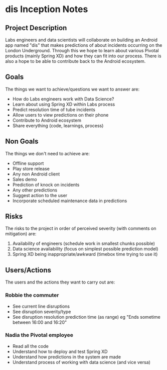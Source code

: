 # dis Inception Notes

## Project Description

Labs engineers and data scientists will collaborate on building an Android
app named "dis" that makes predictions of about incidents occurring on the
London Underground. Through this we hope to learn about various Pivotal
products (mainly Spring XD) and how they can fit into our process. There is
also a hope to be able to contribute back to the Android ecosystem.

## Goals

The things we want to achieve/questions we want to answer are:

* How do Labs engineers work with Data Science?
* Learn about using Spring XD within Labs process
* Predict resolution time of tube incidents
* Allow users to view predictions on their phone
* Contribute to Android ecosystem
* Share everything (code, learnings, process)

## Non Goals

The things we don't need to achieve are:

* Offline support
* Play store release
* Any non Android client
* Sales demo
* Prediction of knock on incidents
* Any other predictions
* Suggest action to the user
* Incorporate scheduled maintenance data in predictions

## Risks

The risks to the project in order of perceived severity (with comments
on mitigation) are:

1. Availability of engineers (schedule work in smallest chunks possible)
2. Data science availability (focus on simplest possible prediction model)
3. Spring XD being inappropriate/awkward (timebox time trying to use it)

## Users/Actions

The users and the actions they want to carry out are:

### Robbie the commuter

* See current line disruptions
* See disruption severity/type
* See disruption resolution prediction time (as range) eg "Ends sometime between 16:00 and 16:20"

### Nadia the Pivotal employee

* Read all the code
* Understand how to deploy and test Spring XD
* Understand how predictions in the system are made
* Understand process of working with data science (and vice versa)
